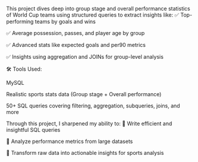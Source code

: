 This project dives deep into group stage and overall performance statistics of World Cup teams using structured queries to extract insights like: ✅ Top-performing teams by goals and wins

 ✅ Average possession, passes, and player age by group

 ✅ Advanced stats like expected goals and per90 metrics

 ✅ Insights using aggregation and JOINs for group-level analysis

🛠️ Tools Used:

MySQL

Realistic sports stats data (Group stage + Overall performance)

50+ SQL queries covering filtering, aggregation, subqueries, joins, and more

Through this project, I sharpened my ability to: 📌 Write efficient and insightful SQL queries

 📌 Analyze performance metrics from large datasets

 📌 Transform raw data into actionable insights for sports analysis

